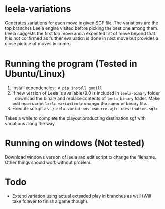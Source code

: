 # leela-variations

Generates variations for each move in given SGF file. The variations are the top branches
Leela engine visited before picking the best one among them. Leela suggests the first top
move and a expected list of move beyond that. It is not confirmed as further evaluation is
done in next move but provides a close picture of moves to come.

# Running the program (Tested in Ubuntu/Linux)
1. Install dependencies : `# pip install gomill`
2. If new version of Leela is available (9.0 is included in `leela-binary` folder , download the binary and replace contents of `leela-binary` folder. Make edit main script `leela-variation` to change the name of binary file.
3. Execute scrupt as `./leela-variations <source.sgf> <destination.sgf>`

Takes a while to complete the playout producting destination.sgf with variations along the way.

# Running on windows (Not tested)
Download windows version of leela and edit script to change the filename. Other things should work without problem.

# Todo
- Extend variation using actual extended play in branches as well (Will take forever to finish a game though).
